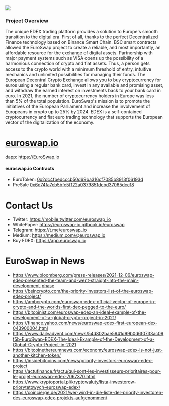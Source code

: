 <img src="https://euroswap.io/logo.svg" align="center">  
<br />

### Project Overview
The unique EDEX trading platform provides a solution to Europe's smooth transition to the digital era. First of all, thanks to the perfect Decentralized Finance technology based on Binance Smart Chain. BSC smart contracts allowed the EuroSwap project to create a reliable, and most importantly, an affordable resource for the exchange of digital assets.
Partnership with major payment systems such as VISA opens up the possibility of a harmonious connection of crypto and fiat assets. Thus, a person gets access to the crypto world with a minimum threshold of entry, intuitive mechanics and unlimited possibilities for managing their funds.
The European Decentral Crypto Exchange allows you to buy cryptocurrency for euros using a regular bank card, invest in any available and promising asset, and withdraw the earned interest on investments back to your bank card in euro.
In 2021, the number of cryptocurrency holders in Europe was less than 5% of the total population. EuroSwap's mission is to promote the initiatives of the European Parliament and increase the involvement of Europeans in crypto up to 25% by 2024. EDEX is a self-contained cryptocurrency and fiat euro trading technology that supports the European vector of the digitalization of the economy. 

# [euroswap.io](https://euroswap.io)
dapp: https://EuroSwap.io

#### euroswap.io Contracts
- EuroToken: [0x2dc4fbedcccb50d69ba316cf7085b8913f06193d](https://bscscan.com/token/0x2dc4fbedcccb50d69ba316cf7085b8913f06193d)
- PreSale    [0x6d74fa7cb5bfe5f122a0379851dcbd37065dcc18](https://bscscan.com/address/0x6d74fa7cb5bfe5f122a0379851dcbd37065dcc18)

# Contact Us
- Twitter:    https://mobile.twitter.com/euroswap_io
- WhitePaper: https://euroswap-io.gitbook.io/euroswap
- Telegram:   https://t.me/euroswap_io
- Medium:     https://medium.com/@euroswap.io
- Buy EDEX:   https://app.euroswap.io

# EuroSwap in News
- https://www.bloomberg.com/press-releases/2021-12-06/euroswap-edex-presented-the-team-and-went-straight-into-the-main-development-phase
- https://beincrypto.com/the-priority-investors-list-of-the-euroswap-edex-project/
- https://ambcrypto.com/euroswap-edex-official-vector-of-europe-in-crypto-and-the-worlds-first-dex-pegged-to-the-euro/
- https://bitcoinist.com/euroswap-edex-an-ideal-example-of-the-development-of-a-global-crypto-project-in-2021/
- https://finance.yahoo.com/news/euroswap-edex-first-european-dex-043900004.html
- https://www.dailyadvent.com/news/54d802bae5941d99b0d6f0733ac09f5b-EuroSwap-EDEX-The-Ideal-Example-of-the-Development-of-a-Global-Crypto-Project-in-2021
- https://bitcoinethereumnews.com/economy/euroswap-edex-is-not-just-another-kitchen-token/
- https://insidebitcoins.com/news/priority-investors-euroswap-edex-project
- https://actufinance.fr/actu/qui-sont-les-investisseurs-prioritaires-pour-le-projet-euroswap-edex-7067370.html
- https://www.kryptoportal.pl/kryptowaluty/lista-inwestorow-priorytetowych-euroswap-edex/
- https://coincierge.de/2021/wer-wird-in-die-liste-der-priority-investoren-des-euroswap-edex-projekts-aufgenommen/





